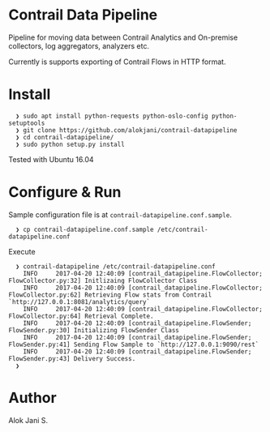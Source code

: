 # Contrail Data Pipeline 

Pipeline for moving data between Contrail Analytics and On-premise collectors, log aggregators, analyzers etc. 

Currently is supports exporting of Contrail Flows in HTTP format.

# Install

```  
  ❯ sudo apt install python-requests python-oslo-config python-setuptools
  ❯ git clone https://github.com/alokjani/contrail-datapipeline
  ❯ cd contrail-datapipeline/
  ❯ sudo python setup.py install
```

Tested with Ubuntu 16.04

# Configure & Run

Sample configuration file is at `contrail-datapipeline.conf.sample`.

```
  ❯ cp contrail-datapipeline.conf.sample /etc/contrail-datapipeline.conf
```

Execute

```
  ❯ contrail-datapipeline /etc/contrail-datapipeline.conf
	INFO     2017-04-20 12:40:09 [contrail_datapipeline.FlowCollector; FlowCollector.py:32] Initlizaing FlowCollector Class
	INFO     2017-04-20 12:40:09 [contrail_datapipeline.FlowCollector; FlowCollector.py:62] Retrieving Flow stats from Contrail `http://127.0.0.1:8081/analytics/query`
	INFO     2017-04-20 12:40:09 [contrail_datapipeline.FlowCollector; FlowCollector.py:64] Retrieval Complete.
	INFO     2017-04-20 12:40:09 [contrail_datapipeline.FlowSender; FlowSender.py:30] Initializing FlowSender Class
	INFO     2017-04-20 12:40:09 [contrail_datapipeline.FlowSender; FlowSender.py:41] Sending Flow Sample to `http://127.0.0.1:9090/rest`
	INFO     2017-04-20 12:40:09 [contrail_datapipeline.FlowSender; FlowSender.py:43] Delivery Success.
  ❯
```

# Author

Alok Jani S.
